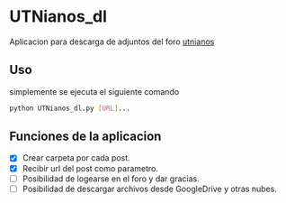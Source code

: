 # UTNianos_dl
Aplicacion para descarga de adjuntos del foro [utnianos](www.utnianos.com.ar)

## Uso
simplemente se ejecuta el siguiente comando
```bash
python UTNianos_dl.py [URL]...
```
## Funciones de la aplicacion
- [x] Crear carpeta por cada post.
- [x] Recibir url del post como parametro.
- [ ] Posibilidad de logearse en el foro y dar gracias.
- [ ] Posibilidad de descargar archivos desde GoogleDrive y otras nubes.